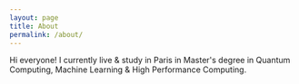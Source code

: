 ```yaml
---
layout: page
title: About
permalink: /about/
---
```


Hi everyone! I currently live & study in Paris in Master's degree in Quantum Computing, Machine Learning & High Performance Computing.